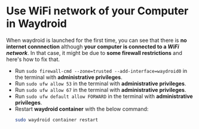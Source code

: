 # Use WiFi network of your Computer in Waydroid

When waydroid is launched for the first time, you can see that there is **no internet connnection** although **your computer is connected to a _WiFi network_**.
In that case, it might be due to **some firewall restrictions** and here's how to fix that.

* Run `sudo firewall-cmd --zone=trusted --add-interface=waydroid0` in the terminal with **administrative privileges**.
* Run `sudo ufw allow 53` in the terminal with **administrative privileges**.
* Run `sudo ufw allow 67` in the terminal with **administrative privileges**.
* Run `sudo ufw default allow FORWARD` in the terminal with **administrative privileges**.
* Restart **waydroid container** with the below command:
  ```sh
  sudo waydroid container restart
  ```
